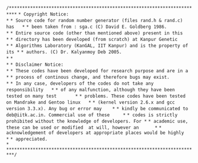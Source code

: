`/*************************************************************************`
`* Copyright Notice:                                                     *`
`* Source code for random number generator (files rand.h & rand.c) has   *`
`* been taken from : sga.c (C) David E. Goldberg 1986.                   *`
`* Entire source code (other than mentioned above) present in this       *`
`* directory has been developed (from scratch) at Kanpur Genetic         *`
`* Algorithms Laboratory (KanGAL, IIT Kanpur) and is the property of its *`
`* authors. (C) Dr. Kalyanmoy Deb 2005.                                  *`
`*                                                                       *`
`* Disclaimer Notice:                                                    *`
`* These codes have been developed for research purpose and are in a     *`
`* process of continous change, and therefore bugs may exist.            *`
`* In any case, developers of the codes do not take any responsibility   *`
`* of any malfunction, although they have been tested on many test       *`
`* problems. These codes have been tested on Mandrake and Gentoo linux   *`
`* (kernel version 2.6.x and gcc version 3.3.x). Any bug or error may    *`
`* kindly be communicated to deb@iitk.ac.in. Commercial use of these     *`
`* codes is strictly prohibited without the knowledge of developers. For *`
`* academic use, these can be used or modified  at will, however an      *`
`* acknowledgement of developers at appropriate places would be highly   *`
`* appreciated.                                                          *`
`*************************************************************************/`
